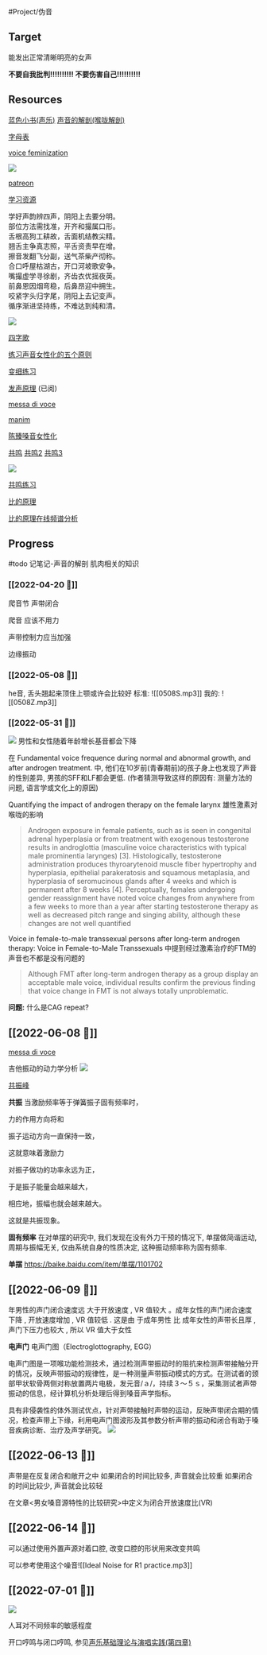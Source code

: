 #Project/伪音
## Target
能发出正常清晰明亮的女声



**不要自我批判!!!!!!!!!!  不要伤害自己!!!!!!!!!!**

## Resources
[蓝色小书(声乐)](x-devonthink-item://CFD97273-DD7C-45E9-8B20-3138A7E7A719)
[声音的解剖(喉咙解剖)](x-devonthink-item://2DE113C1-D2A6-40FA-88A9-CF4489C5D322)

[字母表](http://xh.5156edu.com/pinyi.html)

[voice feminization](https://www.youtube.com/watch?v=BfCS01MkbIY&list=PLYJkVI7LLpknvBww07jnsxbz-_Lkynsry)

![](https://picture-bed-1301848969.cos.ap-shanghai.myqcloud.com/20220527153004.png)


[patreon](https://www.patreon.com/m/2213555/posts)

[学习资源](https://docs.google.com/spreadsheets/d/1F0zsAOoyfBXu63_U2zy0et0Ku1OxZ0DCDKUsEI5Ebjs/edit#gid=1676784532)

学好声韵辨四声，阴阳上去要分明。  
部位方法需找准，开齐和撮属口形。  
舌根高狗工耕故，舌面机结教尖精。  
翘舌主争真志照，平舌资责早在增。  
擦音发翻飞分副，送气茶柴产彻称。  
合口呼屋枯湖古，开口河坡歌安争。  
嘴撮虚学寻徐剧，齐齿衣优摇夜英。  
前鼻恩因烟弯稳，后鼻昂迎中拥生。  
咬紧字头归字尾，阴阳上去记变声。  
循序渐进坚持练，不难达到纯和清。

![](https://picture-bed-1301848969.cos.ap-shanghai.myqcloud.com/20220611151818.png)


[四字歌](https://www.bilibili.com/video/BV19J411a7uB)


[练习声音女性化的五个原则](https://www.patreon.com/posts/5-key-basics-for-34795850)

[变细练习](https://docs.google.com/document/d/16Yv30tSd7qRvhULK-mdmw8jVWiiiVISGn0vPcmEgHtU/edit)


[发声原理](https://newt.phys.unsw.edu.au/jw/voice.html) (已阅)

[messa di voce](https://www.youtube.com/watch?v=3wYQOF2ltig)

[manim](https://github.com/3b1b/manim)
 
[陈臻嗓音女性化](https://zhuanlan.zhihu.com/p/205516268)



[共鸣](https://www.youtube.com/watch?v=D_b--xk7IxM)
[共鸣2](https://www.youtube.com/watch?v=21ZfGPp-Ves)
[共鸣3](https://www.youtube.com/watch?v=YSf8e1JkSLo)


![](https://picture-bed-1301848969.cos.ap-shanghai.myqcloud.com/20220613162233.png)

[共鸣练习](https://www.patreon.com/posts/64908939)

[比的原理](https://bideyuanli.com/p/3668)


[比的原理在线频谱分析](https://bideyuanli.com/pp)
## Progress
#todo 记笔记-声音的解剖 肌肉相关的知识

### [[2022-04-20 📅]]
爬音节
声带闭合

爬音 应该不用力

声带控制力应当加强

边缘振动

### [[2022-05-08 📅]]
he音, 舌头翘起来顶住上颚或许会比较好
标准:
![[0508S.mp3]]
我的:
![[0508Z.mp3]]
  

### [[2022-05-31 📅]]
![](https://picture-bed-1301848969.cos.ap-shanghai.myqcloud.com/20220531225758.png)
男性和女性随着年龄增长基音都会下降

在 Fundamental voice frequence during normal and abnormal growth, and after androgen treatment. 中, 他们在10岁前(青春期前)的孩子身上也发现了声音的性别差异, 男孩的SFF和LF都会更低. (作者猜测导致这样的原因有: 测量方法的问题, 语言学或文化上的原因)


Quantifying the impact of androgen therapy on the female larynx
雄性激素对喉咙的影响
>Androgen exposure in female patients, such as is seen in congenital adrenal hyperplasia or from treatment with exogenous testosterone results in androglottia (masculine voice characteristics with typical male prominentia larynges) [3]. Histologically, testosterone administration produces thyroarytenoid muscle fiber hypertrophy and hyperplasia, epithelial parakeratosis and squamous metaplasia, and hyperplasia of seromucinous glands after 4 weeks and which is permanent after 8 weeks [4]. Perceptually, females undergoing gender reassignment have noted voice changes from anywhere from a few weeks to more than a year after starting testosterone therapy as well as decreased pitch range and singing ability, although these changes are not well quantified

Voice in female-to-male transsexual persons after long-term androgen therapy: Voice in Female-to-Male Transsexuals 中提到经过激素治疗的FTM的声音也不都是没有问题的
>Although FMT after long-term androgen therapy as a group display an acceptable male voice, individual results confirm the previous finding that voice change in FMT is not always totally unproblematic.

**问题:** 什么是CAG repeat?


## [[2022-06-08 📅]]
[messa di voce](https://www.youtube.com/watch?v=3wYQOF2ltig)

吉他振动的动力学分析
![](https://picture-bed-1301848969.cos.ap-shanghai.myqcloud.com/20220608171446.png)

[共振峰](https://zhuanlan.zhihu.com/p/58506683)

**共振**
当激励频率等于弹簧振子固有频率时，

力的作用方向将和

振子运动方向一直保持一致，

这就意味着激励力

对振子做功的功率永远为正，

于是振子能量会越来越大，

相应地，振幅也就会越来越大。

这就是共振现象。

**固有频率**
在对单摆的研究中, 我们发现在没有外力干预的情况下, 单摆做简谐运动, 周期与振幅无关, 仅由系统自身的性质决定, 这种振动频率称为固有频率.

**单摆**
https://baike.baidu.com/item/单摆/1101702

## [[2022-06-09 📅]]
年男性的声门闭合速度远 大于开放速度 , VR 值较大 。成年女性的声门闭合速度下降 , 开放速度增加 , VR 值较低 . 这是由 于成年男性 比 成年女性的声带长且厚 , 声门下压力也较大 , 所以 VR 值大于女性 


**电声门**
电声门图（Electroglottography, EGG）

电声门图是一项喉功能检测技术，通过检测声带振动时的阻抗来检测声带接触分开的情况，反映声带振动的规律性，是一种测量声带振动模式的方式。在测试者的颈部甲状软骨两侧对称放置两片电极，发元音/ａ/，持续３～５ｓ，采集测试者声带振动的信息，经计算机分析处理后得到嗓音声学指标。

具有非侵袭性的体外测试优点，针对声带接触时声带的运动，反映声带闭合期的情况，检查声带上下缘，利用电声门图波形及其参数分析声带的振动和闭合有助于嗓音疾病诊断、治疗及声学研究。
![](https://picture-bed-1301848969.cos.ap-shanghai.myqcloud.com/20220609171209.png)


## [[2022-06-13 📅]]
声带是在反复闭合和敞开之中
如果闭合的时间比较多, 声音就会比较重
如果闭合的时间比较少, 声音就会比较轻

在文章<男女嗓音源特性的比较研究>中定义为闭合开放速度比(VR)


## [[2022-06-14 📅]]
可以通过使用外置声源对着口腔, 改变口腔的形状用来改变共鸣

可以参考使用这个噪音![[Ideal Noise for R1 practice.mp3]]

## [[2022-07-01 📅]]
![](https://picture-bed-1301848969.cos.ap-shanghai.myqcloud.com/20220701170410.png)

人耳对不同频率的敏感程度


开口哼鸣与闭口哼鸣, 参见[声乐基础理论与演唱实践(第四章)](x-devonthink-item://D6E90521-CC30-410D-9882-FF799920F8D2)
